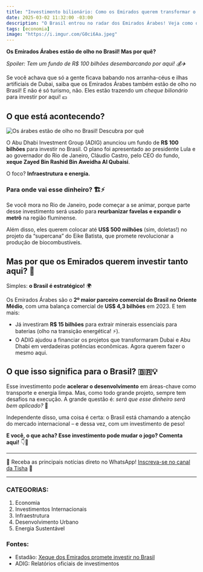 ```yaml
---
title: "Investimento bilionário: Como os Emirados querem transformar o Brasil. 💰✈️"
date: 2025-03-02 11:32:00 -03:00
description: "O Brasil entrou no radar dos Emirados Árabes! Veja como o investimento pode transformar o país."
tags: [economia]
image: "https://i.imgur.com/G0ci6Aa.jpeg"
---
```


 **Os Emirados Árabes estão de olho no Brasil! Mas por quê?**

*Spoiler: Tem um fundo de R$ 100 bilhões desembarcando por aqui! 💰✈️*

Se você achava que só a gente ficava babando nos arranha-céus e ilhas artificiais de Dubai, saiba que os Emirados Árabes também estão de olho no Brasil! E não é só turismo, não. Eles estão trazendo um *cheque bilionário* para investir por aqui! 💵

## **O que está acontecendo?**

![Os árabes estão de olho no Brasil! Descubra por quê](https://i.imgur.com/GcZcrEp.png)

O Abu Dhabi Investment Group (ADIG) anunciou um fundo de **R$ 100 bilhões** para investir no Brasil. O plano foi apresentado ao presidente Lula e ao governador do Rio de Janeiro, Cláudio Castro, pelo CEO do fundo, **xeque Zayed Bin Rashid Bin Aweidha Al Qubaisi**.

O foco? **Infraestrutura e energia.**

### **Para onde vai esse dinheiro?** 🏗️⚡

Se você mora no Rio de Janeiro, pode começar a se animar, porque parte desse investimento será usado para **reurbanizar favelas e expandir o metrô** na região fluminense.

Além disso, eles querem colocar até **US$ 500 milhões** (sim, doletas!) no projeto da “supercana” do Eike Batista, que promete revolucionar a produção de biocombustíveis.

## **Mas por que os Emirados querem investir tanto aqui?** 🤔

Simples: **o Brasil é estratégico!** 🌍

Os Emirados Árabes são o **2º maior parceiro comercial do Brasil no Oriente Médio**, com uma balança comercial de **US$ 4,3 bilhões** em 2023. E tem mais:

- Já investiram **R$ 15 bilhões** para extrair minerais essenciais para baterias (olho na transição energética! ⚡).  
- O ADIG ajudou a financiar os projetos que transformaram Dubai e Abu Dhabi em verdadeiras potências econômicas. Agora querem fazer o mesmo aqui.

## **O que isso significa para o Brasil?** 🇧🇷💡

Esse investimento pode **acelerar o desenvolvimento** em áreas-chave como transporte e energia limpa. Mas, como todo grande projeto, sempre tem desafios na execução. A grande questão é: *será que esse dinheiro será bem aplicado?* 🤨

Independente disso, uma coisa é certa: o Brasil está chamando a atenção do mercado internacional – e dessa vez, com um investimento de peso!

**E você, o que acha? Esse investimento pode mudar o jogo? Comenta aqui!** 👇💬

---

🌟 Receba as principais notícias direto no WhatsApp! <a href="https://www.whatsapp.com/channel/0029VaiPYBPLo4heVf0U3u2d" target="_blank" rel="noopener noreferrer">Inscreva-se no canal da Tisha</a> 📲

---

### **CATEGORIAS:**  
1. Economia  
2. Investimentos Internacionais  
3. Infraestrutura  
4. Desenvolvimento Urbano  
5. Energia Sustentável


### **Fontes:**
- Estadão: [Xeque dos Emirados promete investir no Brasil](https://www.google.com/search?q=site%3Atisha.geanramos.com.br%2F+Como+os+Emirados+querem+transformar+o+Brasil)
- ADIG: Relatórios oficiais de investimentos

